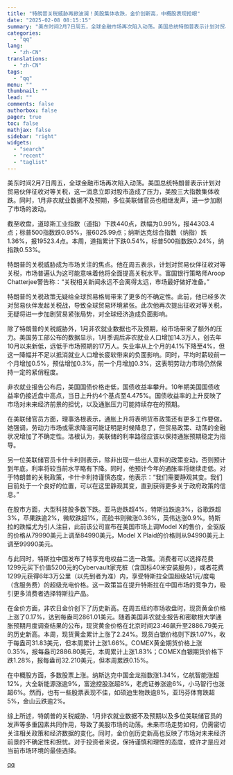 ```yaml
---
title: "特朗普关税威胁再掀波澜！美股集体收跌，金价创新高，中概股表现抢眼"
date: "2025-02-08 08:15:15"
summary: "美东时间2月7日周五，全球金融市场再次陷入动荡。美国总统特朗普表示计划对贸易伙伴征收对等关税，这一消..."
categories:
  - "qq"
lang:
  - "zh-CN"
translations:
  - "zh-CN"
tags:
  - "qq"
menu: ""
thumbnail: ""
lead: ""
comments: false
authorbox: false
pager: true
toc: false
mathjax: false
sidebar: "right"
widgets:
  - "search"
  - "recent"
  - "taglist"
---
```


美东时间2月7日周五，全球金融市场再次陷入动荡。美国总统特朗普表示计划对贸易伙伴征收对等关税，这一消息立即对股市造成了压力，美股三大指数集体收跌。同时，1月非农就业数据不及预期，多位美联储官员也相继发声，进一步加剧了市场的波动。

截至收盘，道琼斯工业指数（道指）下跌440点，跌幅为0.99%，报44303.4点；标普500指数跌0.95%，报6025.99点；纳斯达克综合指数（纳指）跌1.36%，报19523.4点。本周，道指累计下跌0.54%，标普500指数跌0.24%，纳指跌0.53%。

特朗普的关税威胁成为市场关注的焦点。他在周五表示，计划对贸易伙伴征收对等关税，市场普遍认为这可能意味着他将全面提高关税水平。富国银行策略师Aroop Chatterjee警告称：“关税相关新闻永远不会离得太远，市场最好做好准备。”

特朗普的关税政策无疑给全球贸易格局带来了更多的不确定性。此前，他已经多次对贸易伙伴发起关税战，导致全球贸易环境紧张。此次他再次提出征收对等关税，无疑将进一步加剧贸易紧张局势，对全球经济造成负面影响。

除了特朗普的关税威胁外，1月非农就业数据也不及预期，给市场带来了额外的压力。美国劳工部公布的数据显示，1月季调后非农就业人口增加14.3万人，创去年10月以来新低，远低于市场预期的17万人。失业率从上个月的4.1%下降至4%，但这一降幅并不足以抵消就业人口增长疲软带来的负面影响。同时，平均时薪较前一个月增加0.5%，预估增加0.3%，前一个月增加0.3%，这表明劳动力市场仍然保持一定的紧俏程度。

非农就业报告公布后，美国国债价格走低，国债收益率攀升。10年期美国国债收益率仍接近盘中高点，当日上升约4个基点至4.475%。国债收益率的上升反映了市场对未来经济前景的担忧，以及通胀压力可能持续存在的预期。

在美联储官员方面，理事洛根表示，通胀上升将表明货币政策还有更多工作要做。她强调，劳动力市场或需求降温可能证明是时候降息了，但贸易政策、动荡的金融状况增加了不确定性。洛根认为，美联储的利率路径应该以保持通胀预期稳定为指导。

另一位美联储官员卡什卡利则表示，除非出现一些出人意料的政策变动，否则预计到年底，利率将较当前水平略有下降。同时，他预计今年的通胀率将继续走低。对于特朗普的关税政策，卡什卡利持谨慎态度，他表示：“我们需要静观其变。我们目前处于一个良好的位置，可以在这里静观其变，直到获得更多关于政府政策的信息。”

在股市方面，大型科技股多数下跌。亚马逊跌超4%，特斯拉跌逾3%，谷歌跌超3%，苹果跌逾2%，微软跌超1%，而脸书则微涨0.36%，英伟达涨0.9%。特斯拉的跌幅尤为引人注目，此前该公司宣布在美国市场上调Model X的售价，全驱版的价格从79990美元上调至84990美元，Model X Plaid的价格则从94990美元上调至99990美元。

与此同时，特斯拉中国发布了特享充电权益二选一政策。消费者可以选择花费1299元买下价值5200元的Cybervault家充桩（含国标40米安装服务），或者花费1299元获得6年3万公里（以先到者为准）内，享受特斯拉全国超级站1元/度电（含服务费）的超级充电价格。这一政策旨在提升特斯拉在中国市场的竞争力，吸引更多消费者选择特斯拉产品。

在金价方面，非农日金价创下了历史新高。在周五纽约市场收盘时，现货黄金价格上涨了0.17%，达到每盎司2861.01美元。随着美国非农就业报告和密歇根大学通胀预期月度调查结果的公布，现货黄金价格在北京时间23:46飙升至2886.79美元的历史新高。本周，现货黄金累计上涨了2.24%。现货白银价格则下跌1.07%，收于每盎司31.83美元，但本周累计上涨1.66%。COMEX黄金期货价格上涨0.35%，报每盎司2886.80美元，本周累计上涨1.83%；COMEX白银期货价格下跌1.28%，报每盎司32.210美元，但本周累跌0.15%。

在中概股方面，多数股票上涨。纳斯达克中国金龙指数涨1.34%，亿航智能涨超12%，大全新能源涨逾9%，富途控股涨超8%，老虎证券涨逾6%，小马智行也涨超6%。然而，也有一些股票表现不佳，如硕迪生物跌逾8%，亚玛芬体育跌超5%，金山云跌逾2%。

综上所述，特朗普的关税威胁、1月非农就业数据不及预期以及多位美联储官员的发声等多重因素共同作用，导致了美股市场的动荡。未来市场走势如何，仍需密切关注相关政策和经济数据的变化。同时，金价创历史新高也反映了市场对未来经济前景的不确定性和担忧。对于投资者来说，保持谨慎和理性的态度，或许才是应对当前市场环境的最佳选择。

[qq](https://new.qq.com/rain/a/20250208A01HO100)
